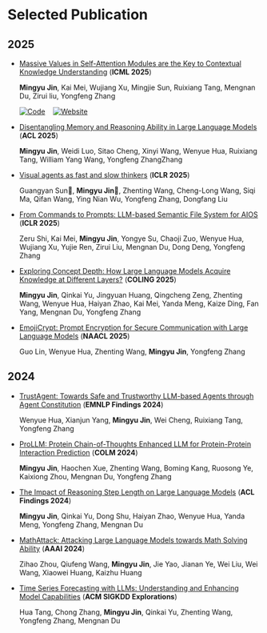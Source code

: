 # Selected Publication
## 2025
- [Massive Values in Self-Attention Modules are the Key to Contextual Knowledge Understanding](https://arxiv.org/abs/2502.01563) (**ICML 2025**)

  **Mingyu Jin**, Kai Mei, Wujiang Xu, Mingjie Sun, Ruixiang Tang, Mengnan Du, Zirui liu, Yongfeng Zhang
  
  [![Code](https://img.shields.io/badge/Code-on%20GitHub-000?logo=github&logoColor=white)](https://github.com/MingyuJ666/Rope_with_LLM) &nbsp;&nbsp;
  [![Website](https://img.shields.io/badge/Project-Homepage-0A7EB4?logo=google-chrome&logoColor=white)](https://mingyuj666.github.io/massive_value/)
- [Disentangling Memory and Reasoning Ability in Large Language Models](https://arxiv.org/abs/2411.13504) (**ACL 2025**)

  **Mingyu Jin**, Weidi Luo, Sitao Cheng, Xinyi Wang, Wenyue Hua, Ruixiang Tang, William Yang Wang, Yongfeng ZhangZhang
  
- [Visual agents as fast and slow thinkers](https://arxiv.org/abs/2408.08862) (**ICLR 2025**)

  Guangyan Sun🌟, **Mingyu Jin🌟**, Zhenting Wang, Cheng-Long Wang, Siqi Ma, Qifan Wang, Ying Nian Wu, Yongfeng Zhang, Dongfang Liu
  
- [From Commands to Prompts: LLM-based Semantic File System for AIOS](https://arxiv.org/abs/2410.11843) (**ICLR 2025**)

  Zeru Shi, Kai Mei, **Mingyu Jin**, Yongye Su, Chaoji Zuo, Wenyue Hua, Wujiang Xu, Yujie Ren, Zirui Liu, Mengnan Du, Dong Deng, Yongfeng Zhang

- [Exploring Concept Depth: How Large Language Models Acquire Knowledge at Different Layers?](https://arxiv.org/abs/2404.07066) (**COLING 2025**)

  **Mingyu Jin**, Qinkai Yu, Jingyuan Huang, Qingcheng Zeng, Zhenting Wang, Wenyue Hua, Haiyan Zhao, Kai Mei, Yanda Meng, Kaize Ding, Fan Yang, Mengnan Du, Yongfeng Zhang

- [EmojiCrypt: Prompt Encryption for Secure Communication with Large Language Models](https://arxiv.org/abs/2402.05868) (**NAACL 2025**)

  Guo Lin, Wenyue Hua, Zhenting Wang, **Mingyu Jin**, Yongfeng Zhang
## 2024

- [TrustAgent: Towards Safe and Trustworthy LLM-based Agents through Agent Constitution](https://arxiv.org/abs/2402.01586) (**EMNLP Findings 2024**)

  Wenyue Hua, Xianjun Yang, **Mingyu Jin**, Wei Cheng, Ruixiang Tang, Yongfeng Zhang
  
- [ProLLM: Protein Chain-of-Thoughts Enhanced LLM for Protein-Protein Interaction Prediction](https://www.biorxiv.org/content/10.1101/2024.04.18.590025v1) (**COLM 2024**)

  **Mingyu Jin**, Haochen Xue, Zhenting Wang, Boming Kang, Ruosong Ye, Kaixiong Zhou, Mengnan Du, Yongfeng Zhang
  
- [The Impact of Reasoning Step Length on Large Language Models](https://arxiv.org/abs/2401.04925) (**ACL Findings 2024**) 

  **Mingyu Jin**, Qinkai Yu, Dong Shu, Haiyan Zhao, Wenyue Hua, Yanda Meng, Yongfeng Zhang, Mengnan Du

- [MathAttack: Attacking Large Language Models towards Math Solving Ability](https://ojs.aaai.org/index.php/AAAI/article/view/29949) (**AAAI 2024**)

  Zihao Zhou, Qiufeng Wang, **Mingyu Jin**, Jie Yao, Jianan Ye, Wei Liu, Wei Wang, Xiaowei Huang, Kaizhu Huang

- [Time Series Forecasting with LLMs: Understanding and Enhancing Model Capabilities](https://arxiv.org/abs/2402.10835) (**ACM SIGKDD Explorations**)

  Hua Tang, Chong Zhang, **Mingyu Jin**, Qinkai Yu, Zhenting Wang, Yongfeng Zhang, Mengnan Du



